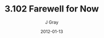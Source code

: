 ---
title: '3.102 Farewell for Now'
alt: 'Mysteries of the Arcana'
date: '2012-01-13'
author: 'J Gray'
artist: 'Gennifer'
chapter: '3 Two by Two'
filler: false
---